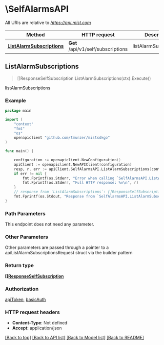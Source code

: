 # \SelfAlarmsAPI

All URIs are relative to *https://api.mist.com*

Method | HTTP request | Description
------------- | ------------- | -------------
[**ListAlarmSubscriptions**](SelfAlarmsAPI.md#ListAlarmSubscriptions) | **Get** /api/v1/self/subscriptions | listAlarmSubscriptions



## ListAlarmSubscriptions

> []ResponseSelfSubscription ListAlarmSubscriptions(ctx).Execute()

listAlarmSubscriptions



### Example

```go
package main

import (
	"context"
	"fmt"
	"os"
	openapiclient "github.com/tmunzer/mistsdkgo"
)

func main() {

	configuration := openapiclient.NewConfiguration()
	apiClient := openapiclient.NewAPIClient(configuration)
	resp, r, err := apiClient.SelfAlarmsAPI.ListAlarmSubscriptions(context.Background()).Execute()
	if err != nil {
		fmt.Fprintf(os.Stderr, "Error when calling `SelfAlarmsAPI.ListAlarmSubscriptions``: %v\n", err)
		fmt.Fprintf(os.Stderr, "Full HTTP response: %v\n", r)
	}
	// response from `ListAlarmSubscriptions`: []ResponseSelfSubscription
	fmt.Fprintf(os.Stdout, "Response from `SelfAlarmsAPI.ListAlarmSubscriptions`: %v\n", resp)
}
```

### Path Parameters

This endpoint does not need any parameter.

### Other Parameters

Other parameters are passed through a pointer to a apiListAlarmSubscriptionsRequest struct via the builder pattern


### Return type

[**[]ResponseSelfSubscription**](ResponseSelfSubscription.md)

### Authorization

[apiToken](../README.md#apiToken), [basicAuth](../README.md#basicAuth)

### HTTP request headers

- **Content-Type**: Not defined
- **Accept**: application/json

[[Back to top]](#) [[Back to API list]](../README.md#documentation-for-api-endpoints)
[[Back to Model list]](../README.md#documentation-for-models)
[[Back to README]](../README.md)

